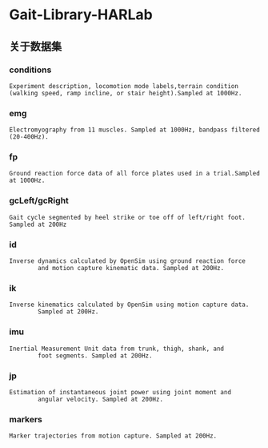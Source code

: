 # Gait-Library-HARLab
 
## 关于数据集
### conditions
    Experiment description, locomotion mode labels,terrain condition (walking speed, ramp incline, or stair height).Sampled at 1000Hz.
### emg
    Electromyography from 11 muscles. Sampled at 1000Hz, bandpass filtered (20-400Hz).
### fp
    Ground reaction force data of all force plates used in a trial.Sampled at 1000Hz.
### gcLeft/gcRight 
    Gait cycle segmented by heel strike or toe off of left/right foot. Sampled at 200Hz
### id
    Inverse dynamics calculated by OpenSim using ground reaction force
            and motion capture kinematic data. Sampled at 200Hz.
### ik
    Inverse kinematics calculated by OpenSim using motion capture data.
            Sampled at 200Hz.
### imu
    Inertial Measurement Unit data from trunk, thigh, shank, and 
            foot segments. Sampled at 200Hz.
### jp
    Estimation of instantaneous joint power using joint moment and
            angular velocity. Sampled at 200Hz.
### markers
    Marker trajectories from motion capture. Sampled at 200Hz.